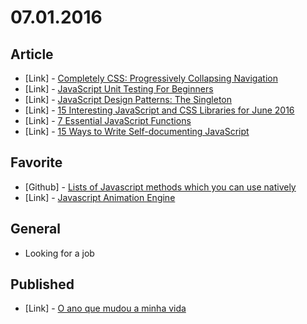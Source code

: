 # 07.01.2016

## Article 

- \[Link\] - [Completely CSS: Progressively Collapsing Navigation](https://kyusuf.com/post/completely-css-progressively-collapsing-navigation)
- \[Link\] - [JavaScript Unit Testing For Beginners](http://designmodo.com/test-javascript-unit/)
- \[Link\] - [JavaScript Design Patterns: The Singleton](https://www.sitepoint.com/javascript-design-patterns-singleton/)
- \[Link\] - [15 Interesting JavaScript and CSS Libraries for June 2016](http://tutorialzine.com/2016/06/15-interesting-javascript-and-css-libraries-for-june-2016/)
- \[Link\] - [7 Essential JavaScript Functions](https://davidwalsh.name/essential-javascript-functions)
- \[Link\] - [15 Ways to Write Self-documenting JavaScript](https://www.sitepoint.com/self-documenting-javascript/)


## Favorite

- \[Github\] - [Lists of Javascript methods which you can use natively](https://github.com/cht8687/You-Dont-Need-Lodash-Underscore)
- \[Link\] - [Javascript Animation Engine](https://github.com/juliangarnier/anime)


## General 

- Looking for a job


## Published

- \[Link\] - [O ano que mudou a minha vida](http://hemersonvianna.com/articles/personal/o-ano-que-mudou-a-minha-vida/)
